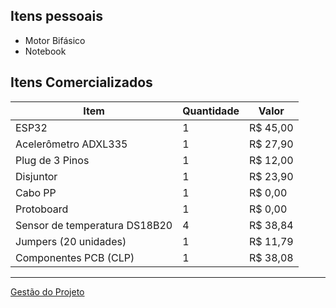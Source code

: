 ## Itens pessoais 
- Motor Bifásico
- Notebook 


## Itens Comercializados

| Item                             | Quantidade | Valor     |
|----------------------------------|------------|----------|
| ESP32                            | 1          | R$ 45,00 |
| Acelerômetro ADXL335             | 1          | R$ 27,90 |
| Plug de 3 Pinos                  | 1          | R$ 12,00 |
| Disjuntor                        | 1          | R$ 23,90 |
| Cabo PP                          | 1          | R$ 0,00  |
| Protoboard                       | 1          | R$ 0,00  |
| Sensor de temperatura DS18B20    | 4          | R$ 38,84 |
| Jumpers (20 unidades)            | 1          | R$ 11,79 |
| Componentes PCB (CLP)            | 1          | R$ 38,08 |

---




[Gestão do Projeto](./gestao_do_projeto.md)